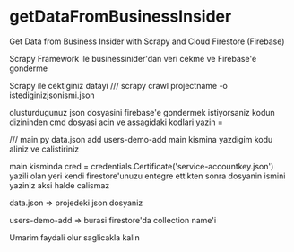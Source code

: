# getDataFromBusinessInsider
Get Data from Business Insider with Scrapy and Cloud Firestore (Firebase)

Scrapy Framework ile businessinider'dan veri cekme ve Firebase'e gonderme

Scrapy ile cektiginiz datayi /// scrapy crawl projectname -o istediginizjsonismi.json

olusturdugunuz json dosyasini firebase'e gondermek istiyorsaniz kodun dizininden cmd dosyasi acin ve assagidaki kodlari yazin = 

///   main.py data.json add users-demo-add
main kismina yazdigim kodu aliniz ve calistiriniz 

main kisminda cred = credentials.Certificate('service-accountkey.json') 
yazili olan yeri kendi firestore'unuzu entegre ettikten sonra dosyanin ismini yaziniz aksi halde calismaz


data.json => projedeki json dosyaniz 

users-demo-add => burasi firestore'da collection name'i

Umarim faydali olur saglicakla kalin

